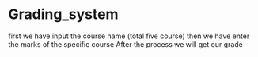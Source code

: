 # Grading_system
first we have input the course name (total five course) 
then we have enter the marks of the specific course 
After the process we will get our grade 
